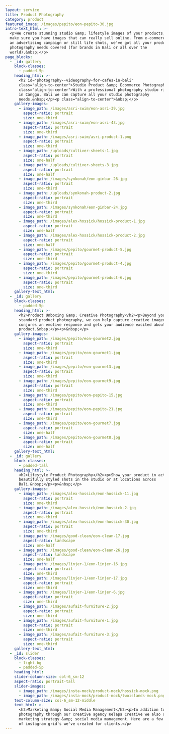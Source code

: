 ```yaml
---
layout: service
title: Product Photography
category: product
featured_image: /images/pepito/eon-pepito-30.jpg
intro-text_html: >-
  <p>We create stunning studio &amp; lifestyle images of your products, and will
  make sure you have images that can really sell online. From e-commerce photos,
  an advertising campaign or still life shots, we've got all your product
  photography needs covered (for brands in Bali or all over the
  world).&nbsp;</p>
page_blocks:
  - _id: gallery
    block-classes:
      - padded-5p
    heading_html: >-
      <h2 id="photography--videography-for-cafes-in-bali"
      class="align-to-center">Studio Product &amp; Ecommerce Photography</h2><p
      class="align-to-center">With a professional photography studio right here
      in Canggu, Bali we can capture all your studio photography
      needs.&nbsp;</p><p class="align-to-center">&nbsp;</p>
    gallery-images:
      - image_path: /images/asri-swim/eon-asri-39.jpg
        aspect-ratio: portrait
        size: one-third
      - image_path: /images/asri-swim/eon-asri-43.jpg
        aspect-ratio: portrait
        size: one-third
      - image_path: /images/asri-swim/asri-product-1.png
        aspect-ratio: portrait
        size: one-third
      - image_path: /uploads/cultiver-sheets-1.jpg
        aspect-ratio: portrait
        size: one-half
      - image_path: /uploads/cultiver-sheets-3.jpg
        aspect-ratio: portrait
        size: one-half
      - image_path: /images/synkonah/eon-ginbar-26.jpg
        aspect-ratio: portrait
        size: one-third
      - image_path: /uploads/synkonah-product-2.jpg
        aspect-ratio: portrait
        size: one-third
      - image_path: /images/synkonah/eon-ginbar-24.jpg
        aspect-ratio: portrait
        size: one-third
      - image_path: /images/alex-hossick/hossick-product-1.jpg
        aspect-ratio: portrait
        size: one-half
      - image_path: /images/alex-hossick/hossick-product-2.jpg
        aspect-ratio: portrait
        size: one-half
      - image_path: /images/pepito/gourmet-product-5.jpg
        aspect-ratio: portrait
        size: one-third
      - image_path: /images/pepito/gourmet-product-4.jpg
        aspect-ratio: portrait
        size: one-third
      - image_path: /images/pepito/gourmet-product-6.jpg
        aspect-ratio: portrait
        size: one-third
    gallery-text_html:
  - _id: gallery
    block-classes:
      - padded-5p
    heading_html: >-
      <h2>Product Unboxing &amp; Creative Photography</h2><p>Beyond your
      standard product photography, we can help capture creative imagery that
      conjures an emotive response and gets your audience excited about your
      product.&nbsp;</p><p>&nbsp;</p>
    gallery-images:
      - image_path: /images/pepito/eon-gourmet2.jpg
        aspect-ratio: portrait
        size: one-third
      - image_path: /images/pepito/eon-gourmet1.jpg
        aspect-ratio: portrait
        size: one-third
      - image_path: /images/pepito/eon-gourmet3.jpg
        aspect-ratio: portrait
        size: one-third
      - image_path: /images/pepito/eon-gourmet9.jpg
        aspect-ratio: portrait
        size: one-third
      - image_path: /images/pepito/eon-pepito-15.jpg
        aspect-ratio: portrait
        size: one-third
      - image_path: /images/pepito/eon-pepito-21.jpg
        aspect-ratio: portrait
        size: one-third
      - image_path: /images/pepito/eon-gourmet7.jpg
        aspect-ratio: portrait
        size: one-half
      - image_path: /images/pepito/eon-gourmet8.jpg
        aspect-ratio: portrait
        size: one-half
    gallery-text_html:
  - _id: gallery
    block-classes:
      - padded-tall
    heading_html: >-
      <h2>Lifestyle Product Photography</h2><p>Show your product in action, in
      beautifully styled shots in the studio or at locations across
      Bali.&nbsp;</p><p>&nbsp;</p>
    gallery-images:
      - image_path: /images/alex-hossick/eon-hossick-11.jpg
        aspect-ratio: portrait
        size: one-third
      - image_path: /images/alex-hossick/eon-hossick-2.jpg
        aspect-ratio: portrait
        size: one-third
      - image_path: /images/alex-hossick/eon-hossick-30.jpg
        aspect-ratio: portrait
        size: one-third
      - image_path: /images/good-clean/eon-clean-17.jpg
        aspect-ratio: landscape
        size: one-half
      - image_path: /images/good-clean/eon-clean-26.jpg
        aspect-ratio: landscape
        size: one-half
      - image_path: /images/linjer-1/eon-linjer-16.jpg
        aspect-ratio: portrait
        size: one-third
      - image_path: /images/linjer-1/eon-linjer-17.jpg
        aspect-ratio: portrait
        size: one-third
      - image_path: /images/linjer-1/eon-linjer-6.jpg
        aspect-ratio: portrait
        size: one-third
      - image_path: /images/aufait-furniture-2.jpg
        aspect-ratio: portrait
        size: one-third
      - image_path: /images/aufait-furniture-1.jpg
        aspect-ratio: portrait
        size: one-third
      - image_path: /images/aufait-furniture-3.jpg
        aspect-ratio: portrait
        size: one-third
    gallery-text_html:
  - _id: slider
    block-classes:
      - light-bg
      - padded-5p
    heading_html:
    slider-column-size: col-6_sm-12
    aspect-ratio: portrait-tall
    slider-images:
      - image_path: /images/insta-mock/product-mock/hossick-mock.png
      - image_path: /images/insta-mock/product-mock/twoislands-mock.png
    text-column-size: col-6_sm-12-middle
    text_html: >-
      <h2>Marketing &amp; Social Media Management</h2><p>In addition to
      photography through our creative agency Kelapa Creative we also offer
      marketing strategy &amp; social media management. Here are a few examples
      of instagram grid's we've created for clients.</p>
---
```


